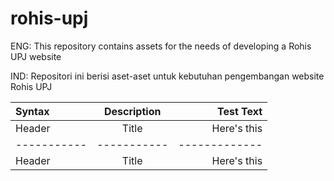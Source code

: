 # rohis-upj

ENG: This repository contains assets for the needs of developing a Rohis UPJ website

IND: Repositori ini berisi aset-aset untuk kebutuhan pengembangan website Rohis UPJ

| Syntax      | Description | Test Text     |
| :---        |    :----:   |          ---: |
| Header      | Title       | Here's this   |
| ----------- | ----------- | ------------- |
| Header      | Title       | Here's this   |
